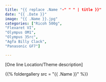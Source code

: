 ```yaml
---
title: "{{ replace .Name "-" " " | title }}"
date: "{{ .Date }}"
image: "{{ .Name }}.jpg"
categories: ["Ricoh 500g",
"Flexaret VI", 
"Olympus OM1", 
"Olympus 35rc", 
"Agfa Billy Clack",
"Panasonic GF7"]

---
```

[One line Location/Theme description]
<!--more--> 
  {{% foldergallery src = "{{ .Name }}" %}}


